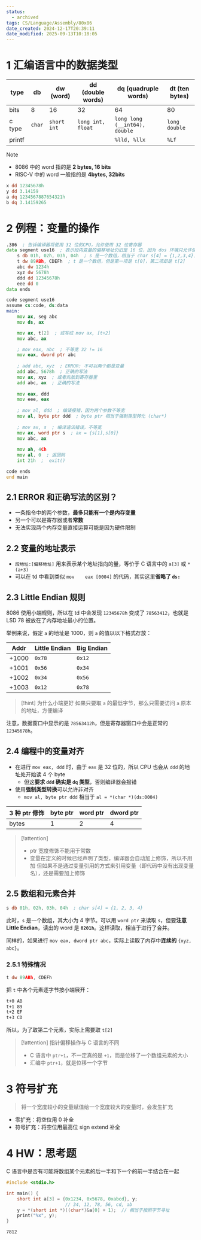 ```yaml
---
status:
  - archived
tags: CS/Language/Assembly/80x86
date_created: 2024-12-17T20:39:11
date_modified: 2025-09-13T10:18:05
---
```


# 1 汇编语言中的数据类型

| type   | db     | dw (word)   | dd (double words) | dq (quadruple words)          | dt (ten bytes) |
| ------ | ------ | ----------- | ----------------- | ----------------------------- | -------------- |
| bits   | 8      | 16          | 32                | 64                            | 80             |
| c type | `char` | `short int` | `long int, float` | `long long (__int64), double` | `long double`  |
| printf |        |             |                   | `%lld, %llx`                  | `%Lf`          |

> [!NOTE]
> - 8086 中的 word 指的是 **2 bytes, 16 bits**
> - RISC-V 中的 word 一般指的是 **4bytes, 32bits**

```asm title="进行几个变量声明"
x dd 12345678h
y dd 3.14159
a dq 1234567887654321h
b dq 3.14159265
```

# 2 例程：变量的操作

```asm title="变量的简单操作" hl=2
.386  ; 告诉编译器将使用 32 位的CPU，允许使用 32 位寄存器
data segment use16  ; 表示段内变量的偏移地址仍旧是 16 位，因为 dos 环境只允许使用 16 位的偏移地址
	s db 01h, 02h, 03h, 04h  ; s 是一个数组，相当于 char s[4] = {1,2,3,4}，汇编语言中当初始值超过 1 就是数组
	t dw 89ABh, CDEFh  ; t 是一个数组，但是第一项是 t[0]，第二项却是 t[2]
	abc dw 1234h
	xyz dw 5678h
	ddd dd 12345678h
	eee dd 0
data ends

code segment use16
assume cs:code, ds:data
main:
	mov ax, seg abc
	mov ds, ax

	mov ax, t[2]  ; 或写成 mov ax, [t+2]
	mov abc, ax

	; mov eax, abc  ; 不等宽 32 != 16
	mov eax, dword ptr abc
	
	; add abc, xyz  ; ERROR: 不可以两个都是变量
	add abc, 5678h  ; 正确的写法
	mov ax, xyz  ; 或者先放到寄存器里
	add abc, ax  ; 正确的写法
	
	mov eax, ddd
	mov eee, eax
	
	; mov al, ddd  ; 编译报错，因为两个参数不等宽
	mov al, byte ptr ddd  ; byte ptr 相当于强制类型转化 (char*)
	
	; mov ax, s  ; 编译语法错误，不等宽
	mov ax, word ptr s  ; ax = {s[1],s[0]}
	mov abc, ax
	
	mov ah, 4Ch
	mov al, 0  ; 返回码
	int 21h  ;  exit()

code ends
end main
```

## 2.1 ERROR 和正确写法的区别？

- 一条指令中的两个参数，**最多只能有一个是内存变量**
- 另一个可以是寄存器或者**常数**
- 无法实现两个内存变量直接运算可能是因为硬件限制

## 2.2 变量的地址表示

- `段地址:[偏移地址]` 用来表示某个地址指向的量，等价于 C 语言中的 `a[3]` 或 `*(a+3)`
- 可以在 td 中看到类似 `mov    eax [0004]` 的代码，其实这里**省略了 `ds:`**

## 2.3 Little Endian 规则

8086 使用小端规则，所以在 td 中会发现 `12345678h` 变成了 `78563412`，也就是 LSD 78 被放在了内存地址最小的位置。

举例来说，假定 `a` 的地址是 1000，则 `a` 的值以以下格式存放：

| Addr  | Little Endian | Big Endian |
| ----- | ------------- | ---------- |
| +1000 | `0x78`        | `0x12`     |
| +1001 | `0x56`        | `0x34`     |
| +1002 | `0x34`        | `0x56`     |
| +1003 | `0x12`        | `0x78`     |

> [!hint] 为什么小端更好
> 如果只要取 `a` 的最低字节，那么只需要访问 `a` 原本的地址，方便编译

注意，数据窗口中显示的是 `78563412h`，但是寄存器窗口中会是正常的 `12345678h`。

## 2.4 编程中的变量对齐

- 在进行 `mov eax, ddd` 时，由于 `eax` 是 32 位的，所以 CPU 也会从 `ddd` 的地址处开始读 4 个 byte
	- 但这**要求 `ddd` 确实是 `dq` 类型**，否则编译器会报错
- 使用**强制类型转换**可以允许非对齐
	- `mov al, byte ptr ddd` 相当于 `al = *(char *)(ds:0004)`

| 3 种 ptr 修饰 | byte ptr | word ptr | dword ptr |
| ---------- | -------- | -------- | --------- |
| bytes      | 1        | 2        | 4         |

> [!attention]
> - ptr 宽度修饰不能用于常数
> - 变量在定义的时候已经声明了类型，编译器会自动加上修饰，所以不用加
> 但如果不是通过变量引用的方式来引用变量（即代码中没有出现变量名），还是需要加上修饰

## 2.5 数组和元素合并

```asm
s db 01h, 02h, 03h, 04h  ; char s[4] = {1, 2, 3, 4}
```

此时，`s` 是一个数组，其大小为 4 字节。可以用 `word ptr` 来读取 `s`，但要**注意 Little Endian**，读出的 word 是 **`0201h`**。这样读取，相当于进行了合并。

同样的，如果进行 `mov eax, dword ptr abc`，实际上读取了内存中**连续的** `{xyz, abc}`。

### 2.5.1 特殊情况

```asm
t dw 89ABh, CDEFh
```

把 `t` 中各个元素逐字节按小端展开：

```txt
t+0 AB
t+1 89
t+2 EF
t+3 CD
```

所以，为了取第二个元素，实际上需要取 `t[2]`

> [!attention] 指针偏移操作与 C 语言的不同
> - C 语言中 `ptr+1`，不一定真的是 `+1`，而是位移了一个数组元素的大小
> - 汇编中 `ptr+1`，就是位移一个字节

# 3 符号扩充

> 将一个宽度较小的变量赋值给一个宽度较大的变量时，会发生扩充

- 零扩充：将空位用 0 补全
- 符号扩充：将空位用最高位 sign extend 补全

# 4 HW：思考题

C 语言中是否有可能将数组某个元素的后一半和下一个的前一半结合在一起

```c title="Reassembling data"
#include <stdio.h>

int main() {
	short int a[3] = {0x1234, 0x5678, 0xabcd}, y;
	     			  // 34, 12, 78, 56, cd, ab
	y = *(short int *)((char*)&a[0] + 1);  // 相当于按照字节寻址
	print("%x", y);
}
```

```txt title="output"
7812
```
